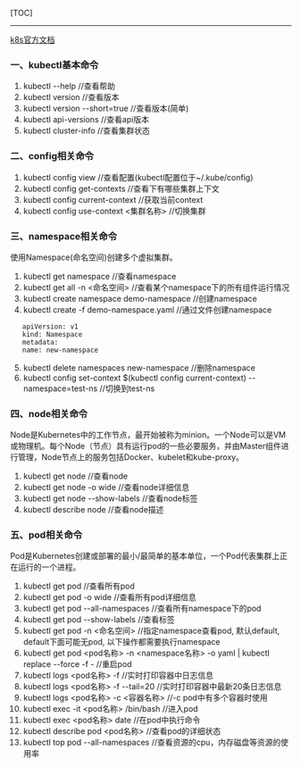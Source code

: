 [TOC]

---

[k8s官方文档](http://docs.kubernetes.org.cn/)


### 一、kubectl基本命令
1. kubectl --help //查看帮助
2. kubectl version //查看版本
3. kubectl version --short=true //查看版本(简单)
4. kubectl api-versions //查看api版本
5. kubectl cluster-info //查看集群状态


### 二、config相关命令
1. kubectl config view //查看配置(kubectl配置位于~/.kube/config)
2. kubectl config get-contexts //查看下有哪些集群上下文
3. kubectl config current-context //获取当前context
4. kubectl config use-context <集群名称> //切换集群


### 三、namespace相关命令
使用Namespace(命名空间)创建多个虚拟集群。
1. kubectl get namespace //查看namespace
2. kubectl get all -n <命名空间> //查看某个namespace下的所有组件运行情况
3. kubectl create namespace demo-namespace //创建namespace
4. kubectl create -f demo-namespace.yaml  //通过文件创建namespace
```
   apiVersion: v1
   kind: Namespace
   metadata:
   name: new-namespace
```
5. kubectl delete namespaces new-namespace //删除namespace
6. kubectl config set-context $(kubectl config current-context) --namespace=test-ns //切换到test-ns


### 四、node相关命令
Node是Kubernetes中的工作节点，最开始被称为minion。一个Node可以是VM或物理机。每个Node（节点）具有运行pod的一些必要服务，并由Master组件进行管理，Node节点上的服务包括Docker、kubelet和kube-proxy。
1. kubectl get node //查看node
2. kubectl get node -o wide //查看node详细信息
3. kubectl get node --show-labels //查看node标签
4. kubectl describe node //查看node描述


### 五、pod相关命令
Pod是Kubernetes创建或部署的最小/最简单的基本单位，一个Pod代表集群上正在运行的一个进程。
1. kubectl get pod //查看所有pod
2. kubectl get pod -o wide //查看所有pod详细信息
3. kubectl get pod --all-namespaces  //查看所有namespace下的pod
4. kubectl get pod --show-labels //查看标签
5. kubectl get pod -n <命名空间> //指定namespace查看pod, 默认default, default下面可能无pod, 以下操作都需要执行namespace
6. kubectl get pod <pod名称> -n <namespace名称> -o yaml | kubectl replace --force -f - //重启pod
7. kubectl logs <pod名称> -f //实时打印容器中日志信息
8. kubectl logs <pod名称> -f --tail=20 //实时打印容器中最新20条日志信息
9. kubectl logs <pod名称> -c <容器名称> //-c pod中有多个容器时使用
10. kubectl exec -it <pod名称> /bin/bash //进入pod
11. kubectl exec <pod名称> date //在pod中执行命令
12. kubectl describe pod <pod名称> //查看pod的详细状态
13. kubectl top pod --all-namespaces //查看资源的cpu，内存磁盘等资源的使用率
